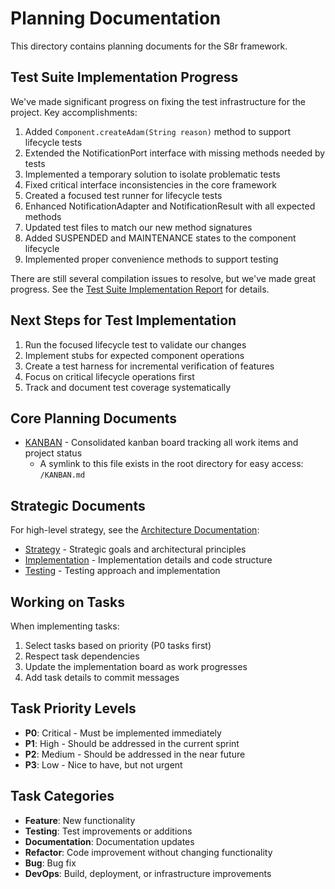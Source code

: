 <!-- 
Copyright (c) 2025 [Eric C. Mumford (@heymumford)](https://github.com/heymumford), Gemini Deep Research, Claude 3.7.
-->

# Planning Documentation

This directory contains planning documents for the S8r framework.

## Test Suite Implementation Progress

We've made significant progress on fixing the test infrastructure for the project. Key accomplishments:

1. Added `Component.createAdam(String reason)` method to support lifecycle tests
2. Extended the NotificationPort interface with missing methods needed by tests
3. Implemented a temporary solution to isolate problematic tests
4. Fixed critical interface inconsistencies in the core framework
5. Created a focused test runner for lifecycle tests
6. Enhanced NotificationAdapter and NotificationResult with all expected methods
7. Updated test files to match our new method signatures
8. Added SUSPENDED and MAINTENANCE states to the component lifecycle
9. Implemented proper convenience methods to support testing

There are still several compilation issues to resolve, but we've made great progress. See the [Test Suite Implementation Report](../../test-suite-implementation-report.md) for details.

## Next Steps for Test Implementation

1. Run the focused lifecycle test to validate our changes
2. Implement stubs for expected component operations
3. Create a test harness for incremental verification of features
4. Focus on critical lifecycle operations first
5. Track and document test coverage systematically

## Core Planning Documents

- [KANBAN](KANBAN.md) - Consolidated kanban board tracking all work items and project status
  - A symlink to this file exists in the root directory for easy access: `/KANBAN.md`

## Strategic Documents

For high-level strategy, see the [Architecture Documentation](../architecture/.md):

- [Strategy](../architecture/strategy.md) - Strategic goals and architectural principles
- [Implementation](../architecture/implementation.md) - Implementation details and code structure
- [Testing](../architecture/testing.md) - Testing approach and implementation

## Working on Tasks

When implementing tasks:

1. Select tasks based on priority (P0 tasks first)
2. Respect task dependencies
3. Update the implementation board as work progresses
4. Add task details to commit messages

## Task Priority Levels

- **P0**: Critical - Must be implemented immediately
- **P1**: High - Should be addressed in the current sprint
- **P2**: Medium - Should be addressed in the near future
- **P3**: Low - Nice to have, but not urgent

## Task Categories

- **Feature**: New functionality
- **Testing**: Test improvements or additions
- **Documentation**: Documentation updates
- **Refactor**: Code improvement without changing functionality
- **Bug**: Bug fix
- **DevOps**: Build, deployment, or infrastructure improvements
